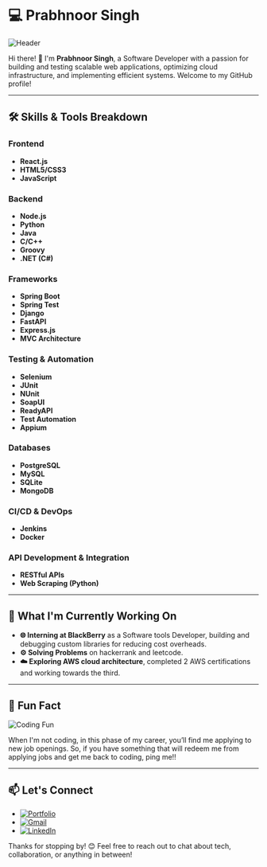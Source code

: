 # 💻 Prabhnoor Singh

![Header](https://media.giphy.com/media/qgQUggAC3Pfv687qPC/giphy.gif)

Hi there! 👋 I'm **Prabhnoor Singh**, a Software Developer with a passion for building and testing scalable web applications, optimizing cloud infrastructure, and implementing efficient systems. Welcome to my GitHub profile!

---

## 🛠️ Skills & Tools Breakdown

### Frontend
- **React.js**
- **HTML5/CSS3**
- **JavaScript**

### Backend
- **Node.js**
- **Python**
- **Java**
- **C/C++**
- **Groovy**
- **.NET (C#)**

### Frameworks
- **Spring Boot**
- **Spring Test**
- **Django**
- **FastAPI**
- **Express.js**
- **MVC Architecture**

### Testing & Automation
- **Selenium**
- **JUnit**
- **NUnit**
- **SoapUI**
- **ReadyAPI**
- **Test Automation**
- **Appium**

### Databases
- **PostgreSQL**
- **MySQL**
- **SQLite**
- **MongoDB**

### CI/CD & DevOps
- **Jenkins**
- **Docker**

### API Development & Integration
- **RESTful APIs**
- **Web Scraping (Python)**

---

## 🚀 What I'm Currently Working On

- **🌐 Interning at BlackBerry** as a Software tools Developer, building and debugging custom libraries for reducing cost overheads.
- **⚙️ Solving Problems** on hackerrank and leetcode.
- **☁️ Exploring AWS cloud architecture**, completed 2 AWS certifications and working towards the third.

---



## 🎯 Fun Fact

![Coding Fun](https://media.giphy.com/media/ZVik7pBtu9dNS/giphy.gif)

When I'm not coding, in this phase of my career, you’ll find me applying to new job openings. So, if you have something that will redeem me from applying jobs and get me back to coding, ping me!!

---

## 📫 Let's Connect

- [![Portfolio](https://img.shields.io/badge/🌐%20Portfolio-1E90FF?style=flat-square)](https://prabhnosingh.github.io/)
- [![Gmail](https://img.shields.io/badge/Email-D14836?style=flat-square&logo=Gmail&logoColor=white)](mailto:prabhnoorsingh23000@gmail.com)
- [![LinkedIn](https://img.shields.io/badge/LinkedIn-0A66C2?style=flat-square&logo=Linkedin&logoColor=white)](https://www.linkedin.com/in/prabh-noor-singh/)





Thanks for stopping by! 😊 Feel free to reach out to chat about tech, collaboration, or anything in between!
